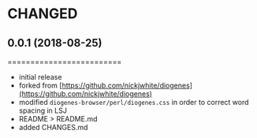 # CHANGED

## 0.0.1 (2018-08-25)
=========================
 * initial release
 * forked from [https://github.com/nickjwhite/diogenes](https://github.com/nickjwhite/diogenes)
 * modified `diogenes-browser/perl/diogenes.css` in order to correct word spacing in LSJ
 * README > README.md
 * added CHANGES.md

